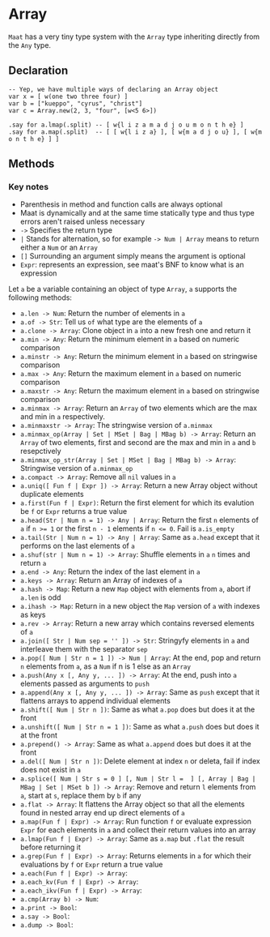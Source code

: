 # Array

`Maat` has a very tiny type system with the `Array` type inheriting directly from the `Any` type.

## Declaration

```
-- Yep, we have multiple ways of declaring an Array object
var x = [ w(one two three four) ]
var b = ["kueppo", "cyrus", "christ"]
var c = Array.new(2, 3, "four", [w<5 6>])

.say for a.lmap(.split) -- [ w{l i z a m a d j o u m o n t h e} ]
.say for a.map(.split)  -- [ [ w{l i z a} ], [ w{m a d j o u} ], [ w{m o n t h e} ] ]
```

## Methods

### Key notes

- Parenthesis in method and function calls are always optional
- Maat is dynamically and at the same time statically type and thus type errors aren't raised unless necessary
- `->` Specifies the return type
- `|` Stands for alternation, so for example `-> Num | Array` means to return either a `Num` or an `Array`
- `[]` Surrounding an argument simply means the argument is optional
- `Expr`: represents an expression, see maat's BNF to know what is an expression

Let `a` be a variable containing an object of type `Array`, `a` supports the following methods:

- `a.len -> Num`: Return the number of elements in `a`
- `a.of -> Str`: Tell us `of` what type are the elements of `a`
- `a.clone -> Array`: Clone object in `a` into a new fresh one and return it
- `a.min -> Any`: Return the minimum element in `a` based on numeric comparison
- `a.minstr -> Any`: Return the minimum element in `a` based on stringwise comparison
- `a.max -> Any`: Return the maximum element in `a` based on numeric comparison
- `a.maxstr -> Any`: Return the maximum element in `a` based on stringwise comparison
- `a.minmax -> Array`: Return an `Array` of two elements which are the max and min in `a` respectively.
- `a.minmaxstr -> Array`: The stringwise version of `a.minmax`
- `a.minmax_op(Array | Set | MSet | Bag | MBag b) -> Array`: Return an `Array` of two elements, first and second are the max and min in `a` and `b` resepctively
- `a.minmax_op_str(Array | Set | MSet | Bag | MBag b) -> Array`: Stringwise version of `a.minmax_op`
- `a.compact -> Array`: Remove all `nil` values in `a`
- `a.uniq([ Fun f | Expr ]) -> Array`: Return a new Array object without duplicate elements
- `a.first(Fun f | Expr)`: Return the first element for which its evalution be `f` or `Expr` returns a true value
- `a.head(Str | Num n = 1) -> Any | Array`: Return the first `n` elements of `a` if `n >= 1` or the first `n - 1` elements if `n <= 0`. Fail is `a.is_empty`
- `a.tail(Str | Num n = 1) -> Any | Array`: Same as `a.head` except that it  performs on the last elements of `a`
- `a.shuf(str | Num n = 1) -> Array`: Shuffle elements in `a` `n` times and return `a`
- `a.end -> Any`: Return the index of the last element in `a`
- `a.keys -> Array`: Return an Array of indexes of `a`
- `a.hash -> Map`: Return a new `Map` object with elements from `a`, abort if `a.len` is odd
- `a.ihash -> Map`: Return in a new object the `Map` version of `a` with indexes as keys
- `a.rev -> Array`: Return a new array which contains reversed elements of `a`
- `a.join([ Str | Num sep = '' ]) -> Str`: Stringyfy elements in `a` and interleave them with the separator `sep`
- `a.pop([ Num | Str n = 1 ]) -> Num | Array`: At the end, pop and return `n` elements from `a`, as a `Num` if n is 1 else as an `Array`
- `a.push(Any x [, Any y, ... ]) -> Array`: At the end, push into `a` elements passed as arguments to `push`
- `a.append(Any x [, Any y, ... ]) -> Array`: Same as `push` except that it flattens arrays to append individual elements
- `a.shift([ Num | Str n ])`: Same as what `a.pop` does but does it at the front
- `a.unshift([ Num | Str n = 1 ])`: Same as what `a.push` does but does it at the front
- `a.prepend() -> Array`: Same as what `a.append` does but does it at the front
- `a.del([ Num | Str n ])`: Delete element at index `n` or deleta, fail if index does not exist in `a`
- `a.splice([ Num | Str s = 0 ] [, Num | Str l =  ] [, Array | Bag | MBag | Set | MSet b ]) -> Array`: Remove and return `l` elements from `a`, start at `s`, replace them by `b` if any
- `a.flat -> Array`: It flattens the Array object so that all the elements found in nested array end up direct elements of `a`
- `a.map(Fun f | Expr) -> Array`: Run function `f` or evaluate expression `Expr` for each elements in `a` and collect their return values into an array
- `a.lmap(Fun f | Expr) -> Array`: Same as `a.map` but `.flat` the result before returning it
- `a.grep(Fun f | Expr) -> Array`: Returns elements in `a` for which their evaluations by `f` or `Expr` return a true value
- `a.each(Fun f | Expr) -> Array`:
- `a.each_kv(Fun f | Expr) -> Array`:
- `a.each_ikv(Fun f | Expr) -> Array`:
- `a.cmp(Array b) -> Num`: 
- `a.print -> Bool`:
- `a.say -> Bool`:
- `a.dump -> Bool`:

